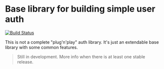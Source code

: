 # Base library for building simple user auth

[![Build Status](https://api.travis-ci.org/magnus-eriksson/auth.svg)](https://travis-ci.org/magnus-eriksson/auth)

This is not a complete "plug'n'play" auth library. It's just an extendable base library with some common features.

> Still in development. More info when there is at least one stable release.